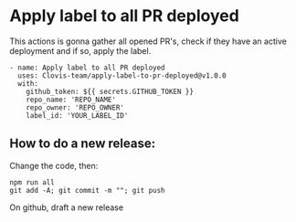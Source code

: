
# Apply label to all PR deployed

This actions is gonna gather all opened PR's, check if they have an active deployment and if so, apply the label.

```
- name: Apply label to all PR deployed
  uses: Clovis-team/apply-label-to-pr-deployed@v1.0.0
  with:
    github_token: ${{ secrets.GITHUB_TOKEN }}
    repo_name: 'REPO_NAME'
    repo_owner: 'REPO_OWNER'
    label_id: 'YOUR_LABEL_ID'
```

## How to do a new release:

Change the code, then:
```
npm run all
git add -A; git commit -m ""; git push
```

On github, draft a new release